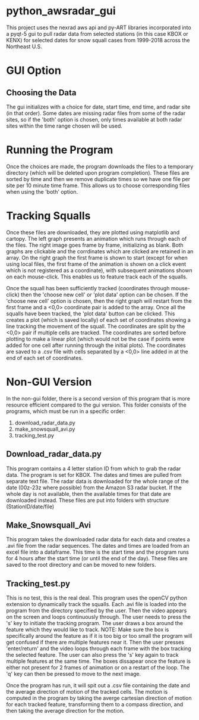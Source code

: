 # python_awsradar_gui
This project uses the nexrad aws api and py-ART libraries incorporated into a pyqt-5 gui to pull radar data from selected stations (in this case KBOX or KENX) for selected dates for snow squall cases from 1999-2018 across the Northeast U.S. 

# GUI Option
## Choosing the Data
The gui initializes with a choice for date, start time, end time, and radar site (in that order). Some dates are missing radar files from some of the radar sites, so if the 'both' option is chosen, only times available at both radar sites within the time range chosen will be used.

# Running the Program
Once the choices are made, the program downloads the files to a temporary directory (which will be deleted upon program completion). These files are sorted by time and then we remove duplicate times so we have one file per site per 10 minute time frame. This allows us to choose corresponding files when using the 'both' option.

# Tracking Squalls
Once these files are downloaded, they are plotted using matplotlib and cartopy. The left graph presents an animation which runs through each of the files. The right image goes frame by frame, initializing as blank. Both graphs are clickable and the corrdinates which are clicked are retained in an array. On the right graph the first frame is shown to start (except for when using local files, the first frame of the animation is shown on a click event which is not registered as a coordinate), with subsequent animations shown on each mouse-click. This enables us to feature track each of the squalls. 

Once the squall has been sufficiently tracked (coordinates through mouse-click) then the 'choose new cell' or 'plot data' option can be chosen. If the 'choose new cell' option is chosen, then the right graph will restart from the first frame and a <0,0> coordinate pair is added to the array. Once all the squalls have been tracked, the 'plot data' button can be clicked. This creates a plot (which is saved locally) of each set of coordinates showing a line tracking the movement of the squall. The coordinates are split by the <0,0> pair if multiple cells are tracked. The coordinates are sorted before plotting to make a linear plot (which would not be the case if points were added for one cell after running through the initial plots). The coordinates are saved to a .csv file with cells separated by a <0,0> line added in at the end of each set of coordinates.

# Non-GUI Version
In the non-gui folder, there is a second version of this program that is more resource efficient compared to the gui version. This folder consists of the programs, which must be run in a specific order:

1. download_radar_data.py
2. make_snowsquall_avi.py
3. tracking_test.py

## Download_radar_data.py
This program contains a 4 letter station ID from which to grab the radar data. The program is set for KBOX. The dates and times are pulled from separate text file. The radar data is downloaded for the whole range of the date (00z-23z where possible) from the Amazon S3 radar bucket. If the whole day is not available, then the available times for that date are downloaded instead. These files are put into folders with structure (StationID/date/file)

## Make_Snowsquall_Avi
This program takes the downloaded radar data for each data and creates a .avi file from the radar sequences. The dates and times are loaded from an excel file into a dataframe. This time is the start time and the program runs for 4 hours after the start time (or until the end of the day). These files are saved to the root directory and can be moved to new folders.

## Tracking_test.py
This is no test, this is the real deal. This program uses the openCV python extension to dynamically track the squalls. Each .avi file is loaded into the program from the directory specified by the user. Then the video appears on the screen and loops continuously through. The user needs to press the 's' key to initiate the tracking program. The user draws a box around the feature which they would like to track. NOTE: Make sure the box is specifically around the feature as if it is too big or too small the program will get confused if there are multiple features near it. Then the user presses 'enter/return' and the video loops through each frame with the box tracking the selected feature. The user can also press the 's' key again to track multiple features at the same time. The boxes dissapear once the feature is either not present for 2 frames of animation or on a restart of the loop. The 'q' key can then be pressed to move to the next image.

Once the program has run, it will spit out a .csv file containing the date and the average direction of motion of the tracked cells. The motion is computed in the program by taking the averge cartesian direction of motion for each tracked feature, transforming them to a compass direction, and then taking the average direction for the motion.
